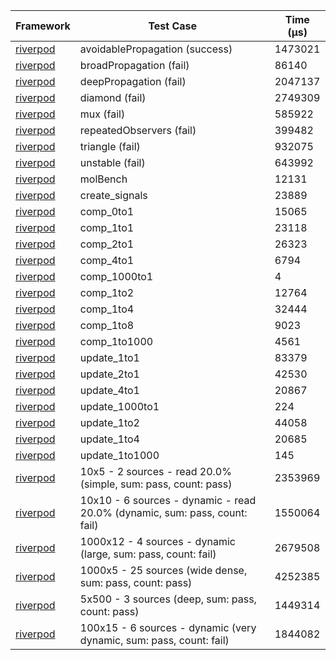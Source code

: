 | Framework | Test Case | Time (μs) |
| --- | --- | --- |
| [riverpod](https://github.com/rrousselGit/riverpod) | avoidablePropagation (success) | 1473021 |
| [riverpod](https://github.com/rrousselGit/riverpod) | broadPropagation (fail) | 86140 |
| [riverpod](https://github.com/rrousselGit/riverpod) | deepPropagation (fail) | 2047137 |
| [riverpod](https://github.com/rrousselGit/riverpod) | diamond (fail) | 2749309 |
| [riverpod](https://github.com/rrousselGit/riverpod) | mux (fail) | 585922 |
| [riverpod](https://github.com/rrousselGit/riverpod) | repeatedObservers (fail) | 399482 |
| [riverpod](https://github.com/rrousselGit/riverpod) | triangle (fail) | 932075 |
| [riverpod](https://github.com/rrousselGit/riverpod) | unstable (fail) | 643992 |
| [riverpod](https://github.com/rrousselGit/riverpod) | molBench | 12131 |
| [riverpod](https://github.com/rrousselGit/riverpod) | create_signals | 23889 |
| [riverpod](https://github.com/rrousselGit/riverpod) | comp_0to1 | 15065 |
| [riverpod](https://github.com/rrousselGit/riverpod) | comp_1to1 | 23118 |
| [riverpod](https://github.com/rrousselGit/riverpod) | comp_2to1 | 26323 |
| [riverpod](https://github.com/rrousselGit/riverpod) | comp_4to1 | 6794 |
| [riverpod](https://github.com/rrousselGit/riverpod) | comp_1000to1 | 4 |
| [riverpod](https://github.com/rrousselGit/riverpod) | comp_1to2 | 12764 |
| [riverpod](https://github.com/rrousselGit/riverpod) | comp_1to4 | 32444 |
| [riverpod](https://github.com/rrousselGit/riverpod) | comp_1to8 | 9023 |
| [riverpod](https://github.com/rrousselGit/riverpod) | comp_1to1000 | 4561 |
| [riverpod](https://github.com/rrousselGit/riverpod) | update_1to1 | 83379 |
| [riverpod](https://github.com/rrousselGit/riverpod) | update_2to1 | 42530 |
| [riverpod](https://github.com/rrousselGit/riverpod) | update_4to1 | 20867 |
| [riverpod](https://github.com/rrousselGit/riverpod) | update_1000to1 | 224 |
| [riverpod](https://github.com/rrousselGit/riverpod) | update_1to2 | 44058 |
| [riverpod](https://github.com/rrousselGit/riverpod) | update_1to4 | 20685 |
| [riverpod](https://github.com/rrousselGit/riverpod) | update_1to1000 | 145 |
| [riverpod](https://github.com/rrousselGit/riverpod) | 10x5 - 2 sources - read 20.0% (simple, sum: pass, count: pass) | 2353969 |
| [riverpod](https://github.com/rrousselGit/riverpod) | 10x10 - 6 sources - dynamic - read 20.0% (dynamic, sum: pass, count: fail) | 1550064 |
| [riverpod](https://github.com/rrousselGit/riverpod) | 1000x12 - 4 sources - dynamic (large, sum: pass, count: fail) | 2679508 |
| [riverpod](https://github.com/rrousselGit/riverpod) | 1000x5 - 25 sources (wide dense, sum: pass, count: pass) | 4252385 |
| [riverpod](https://github.com/rrousselGit/riverpod) | 5x500 - 3 sources (deep, sum: pass, count: pass) | 1449314 |
| [riverpod](https://github.com/rrousselGit/riverpod) | 100x15 - 6 sources - dynamic (very dynamic, sum: pass, count: fail) | 1844082 |
